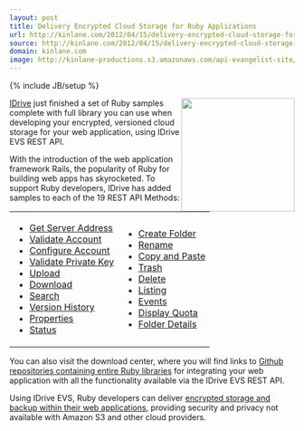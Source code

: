 ```yaml
---
layout: post
title: Delivery Encrypted Cloud Storage for Ruby Applications
url: http://kinlane.com/2012/04/15/delivery-encrypted-cloud-storage-for-ruby-applications/
source: http://kinlane.com/2012/04/15/delivery-encrypted-cloud-storage-for-ruby-applications/
domain: kinlane.com
image: http://kinlane-productions.s3.amazonaws.com/api-evangelist-site/blog/ruby_logo.jpg
---
```

{% include JB/setup %}

<p>
     <img class="c1" src="http://kinlane-productions.s3.amazonaws.com/IDrive/idrive-ruby.png" alt="" width="200" align="right" />
</p>
<p>
     <a href="http://www.idrive.com/">IDrive</a> just finished a set of Ruby samples complete with full library you can use when developing your encrypted, versioned cloud storage for your web application, using IDrive EVS REST API.
</p>
<p>
     With the introduction of the web application framework Rails, the popularity of Ruby for building web apps has skyrocketed. To support Ruby developers, IDrive has added samples to each of the 19 REST API Methods:
</p>
<table cellspacing="5" cellpadding="5" width="100%" align="center">
     <tbody>
          <tr>
               <td>
                    <ul class="mainlist">
                         <li>
                              <a href="http://evs.idrive.com/web-get-server-address-api.htm">Get Server Address</a>
                         </li>
                         <li>
                              <a href="http://evs.idrive.com/web-validate-account-api.htm">Validate Account</a>
                         </li>
                         <li>
                              <a href="http://evs.idrive.com/web-configure-account-api.htm">Configure Account</a>
                         </li>
                         <li>
                              <a href="http://evs.idrive.com/web-validate-enc-api.htm">Validate Private Key</a>
                         </li>
                         <li>
                              <a href="http://evs.idrive.com/web-file-upload-api.htm">Upload</a>
                         </li>
                         <li>
                              <a href="http://evs.idrive.com/web-download-restore-api.htm">Download</a>
                         </li>
                         <li>
                              <a href="http://evs.idrive.com/web-search-api.htm">Search</a>
                         </li>
                         <li>
                              <a href="http://evs.idrive.com/web-version-history-api.htm">Version History</a>
                         </li>
                         <li>
                              <a href="http://evs.idrive.com/web-properties-api.htm">Properties</a>
                         </li>
                         <li>
                              <a href="http://evs.idrive.com/web-status-api.htm">Status</a>
                         </li>
                    </ul>
               </td>
               <td>
                    <ul class="mainlist">
                         <li>
                              <a href="http://evs.idrive.com/web-create-folder-api.htm">Create Folder</a>
                         </li>
                         <li>
                              <a href="http://evs.idrive.com/web-rename-folder-api.htm">Rename</a>
                         </li>
                         <li>
                              <a href="http://evs.idrive.com/web-copy-paste-api.htm">Copy and Paste</a>
                         </li>
                         <li>
                              <a href="http://evs.idrive.com/web-trash-api.htm">Trash</a>
                         </li>
                         <li>
                              <a href="http://evs.idrive.com/web-delete-api.htm">Delete</a>
                         </li>
                         <li>
                              <a href="http://evs.idrive.com/web-listing-api.htm">Listing</a>
                         </li>
                         <li>
                              <a href="http://evs.idrive.com/web-events-api.htm">Events</a>
                         </li>
                         <li>
                              <a href="http://evs.idrive.com/web-quota-usage-api.htm">Display Quota</a>
                         </li>
                         <li>
                              <a href="http://evs.idrive.com/web-folder-details-api.htm">Folder Details</a>
                         </li>
                    </ul>
               </td>
          </tr>
     </tbody>
</table>
<p>
     You can also visit the download center, where you will find links to <a title="Github repositories containing entire ruby libraries" href="https://github.com/idrivevangelist/IDrive-Encrypted-File-System--EVS--REST-API-ruby-Library">Github repositories containing entire Ruby libraries</a> for integrating your web application with all the functionality available via the IDrive EVS REST API.
</p>
<p>
     Using IDrive EVS, Ruby developers can deliver <a title="encrypted storage and backup within their web applications" href="http://evs.idrive.com/">encrypted storage and backup within their web applications</a>, providing security and privacy not available with Amazon S3 and other cloud providers.
</p>